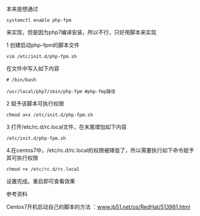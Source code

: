 本来是想通过

	systemctl enable php-fpm

来实现，但是因为php7编译安装，所以不行，只好用脚本来实现

<!-- more -->

1 创建启动php-fpm的脚本文件
	
	vim /etc/init.d/php-fpm.sh

在文件中写入如下内容

	# /bin/bash

	/usr/local/php7/sbin/php-fpm #php-fmp路径

2 赋予该脚本可执行权限

	chmod a+x /etc/init.d/php-fpm.sh

3 打开/etc/rc.d/rc.local文件，在末尾增加如下内容

	/etc/init.d/php-fpm.sh

4.在centos7中，/etc/rc.d/rc.local的权限被降低了，所以需要执行如下命令赋予其可执行权限

	chmod +x /etc/rc.d/rc.local

设置完成。重启即可查看效果

参考资料

Centos7开机启动自己的脚本的方法 ：www.jb51.net/os/RedHat/513981.html
